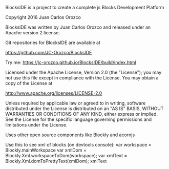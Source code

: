 BlocksIDE is a project to create a complete js Blocks Development Platform

Copyright 2016 Juan Carlos Orozco

BlocksIDE was written by Juan Carlos Orozco and released under an Apache version 2 license.

Git repositories for BlocksIDE are available at

 https://github.com/JC-Orozco/BlocksIDE
 
Try me: https://jc-orozco.github.io/BlocksIDE/build/index.html

Licensed under the Apache License, Version 2.0 (the "License");
you may not use this file except in compliance with the License.
You may obtain a copy of the License at

 http://www.apache.org/licenses/LICENSE-2.0

Unless required by applicable law or agreed to in writing, software
distributed under the License is distributed on an "AS IS" BASIS,
WITHOUT WARRANTIES OR CONDITIONS OF ANY KIND, either express or implied.
See the License for the specific language governing permissions and
limitations under the License.

Uses other open source components like Blockly and acornjs

Use this to see xml of blocks (on devtools console):
var workspace = Blockly.mainWorkspace
var xmlDom = Blockly.Xml.workspaceToDom(workspace);
var xmlText = Blockly.Xml.domToPrettyText(xmlDom);
xmlText